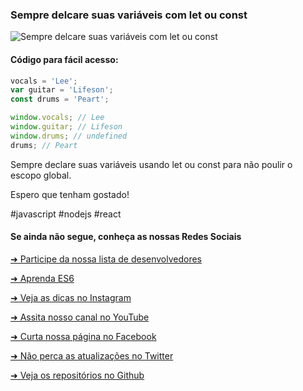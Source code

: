 ### Sempre delcare suas variáveis com let ou const


![Sempre delcare suas variáveis com let ou const](https://github.com/emersonbrogadev/social-media-snippets/blob/master/content/2019-08-22-always-declare-variables-with-let-or-const/2019-08-22-always-declare-variables-with-let-or-const.jpg)


#### Código para fácil acesso:

```js
vocals = 'Lee';
var guitar = 'Lifeson';
const drums = 'Peart';

window.vocals; // Lee
window.guitar; // Lifeson
window.drums; // undefined
drums; // Peart

```

Sempre declare suas variáveis usando let ou const para não poulir o escopo global.

Espero que tenham gostado!

\#javascript \#nodejs \#react


#### Se ainda não segue, conheça as nossas Redes Sociais

[➜ Participe da nossa lista de desenvolvedores](https://emersonbroga.com/e/participe/?utm_source=github&utm_medium=social-media-snippets&utm_campaign=2019-08-16)

[➜ Aprenda ES6](https://amzn.to/2J4XnLg)

[➜ Veja as dicas no Instagram](https://www.instagram.com/emersonbrogadev/)

[➜ Assita nosso canal no YouTube](https://www.youtube.com/c/emersonbroga/)

[➜ Curta nossa página no Facebook](https://www.facebook.com/emersonbrogadev/)

[➜ Não perca as atualizações no Twitter](https://www.twitter.com/emersonbrogadev/)

[➜ Veja os repositórios no Github](https://www.github.com/emersonbrogadev/)


